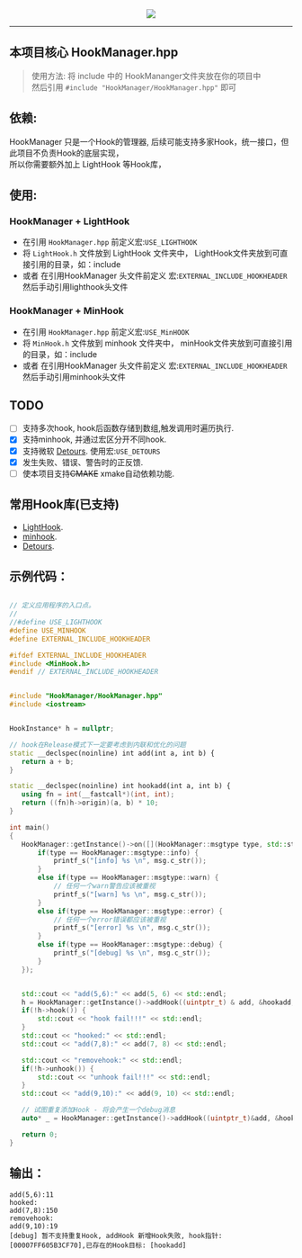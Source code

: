 <div align=center>
  <img src="https://capsule-render.vercel.app/api?type=Waving&color=timeGradient&height=200&animation=fadeIn&section=header&text=HookManager&fontSize=60" />
</div>

---

 ## 本项目核心 HookManager.hpp
 > 使用方法: 将 include 中的 HookMananger文件夹放在你的项目中  
   然后引用 `#include "HookManager/HookManager.hpp"` 即可

 ## 依赖: 
 HookManager 只是一个Hook的管理器, 后续可能支持多家Hook，统一接口，但此项目不负责Hook的底层实现，  
 所以你需要额外加上 LightHook 等Hook库，

 ## 使用: 
 
 ### HookManager + LightHook
 - 在引用 `HookManager.hpp` 前定义宏:`USE_LIGHTHOOK`
 - 将 `LightHook.h` 文件放到 LightHook 文件夹中， LightHook文件夹放到可直接引用的目录，如：include
 - 或者 在引用HookManager 头文件前定义 宏:`EXTERNAL_INCLUDE_HOOKHEADER` 然后手动引用lighthook头文件

 ### HookManager + MinHook
 - 在引用 `HookManager.hpp` 前定义宏:`USE_MinHOOK`
 - 将 `MinHook.h` 文件放到 minhook 文件夹中， minHook文件夹放到可直接引用的目录，如：include
 - 或者 在引用HookManager 头文件前定义 宏:`EXTERNAL_INCLUDE_HOOKHEADER` 然后手动引用minhook头文件

 ## TODO
 - [ ] 支持多次hook, hook后函数存储到数组,触发调用时遍历执行.
 - [x] 支持minhook, 并通过宏区分开不同hook.
 - [x] 支持微软 [Detours](https://github.com/microsoft/Detours). 使用宏:`USE_DETOURS` 
 - [x] 发生失败、错误、警告时的正反馈.
 - [ ] 使本项目支持~~CMAKE~~ xmake自动依赖功能.

 ## 常用Hook库(已支持)
 - [LightHook](https://github.com/SamuelTulach/LightHook).
 - [minhook](https://github.com/TsudaKageyu/minhook).
 - [Detours](https://github.com/microsoft/Detours).

 ## 示例代码：

 ```cpp

// 定义应用程序的入口点。
//
//#define USE_LIGHTHOOK
#define USE_MINHOOK
#define EXTERNAL_INCLUDE_HOOKHEADER

#ifdef EXTERNAL_INCLUDE_HOOKHEADER
#include <MinHook.h>
#endif // EXTERNAL_INCLUDE_HOOKHEADER


#include "HookManager/HookManager.hpp"
#include <iostream>


HookInstance* h = nullptr;

// hook在Release模式下一定要考虑到内联和优化的问题
static __declspec(noinline) int add(int a, int b) {
	return a + b;
}

static __declspec(noinline) int hookadd(int a, int b) {
	using fn = int(__fastcall*)(int, int);
	return ((fn)h->origin)(a, b) * 10;
}

int main()
{
	HookManager::getInstance()->on([](HookManager::msgtype type, std::string msg) {
		if(type == HookManager::msgtype::info) {
			printf_s("[info] %s \n", msg.c_str());
		}
		else if(type == HookManager::msgtype::warn) {
			// 任何一个warn警告应该被重视
			printf_s("[warn] %s \n", msg.c_str());
		}
		else if(type == HookManager::msgtype::error) {
			// 任何一个error错误都应该被重视
			printf_s("[error] %s \n", msg.c_str());
		}
		else if(type == HookManager::msgtype::debug) {
			printf_s("[debug] %s \n", msg.c_str());
		}
	});


	std::cout << "add(5,6):" << add(5, 6) << std::endl;
	h = HookManager::getInstance()->addHook((uintptr_t) & add, &hookadd, "hookadd");
	if(!h->hook()) {
		std::cout << "hook fail!!!" << std::endl;
	}
	std::cout << "hooked:" << std::endl;
	std::cout << "add(7,8):" << add(7, 8) << std::endl;

	std::cout << "removehook:" << std::endl;
	if(!h->unhook()) {
		std::cout << "unhook fail!!!" << std::endl;
	}
	std::cout << "add(9,10):" << add(9, 10) << std::endl;

	// 试图重复添加Hook - 将会产生一个debug消息
	auto* _ = HookManager::getInstance()->addHook((uintptr_t)&add, &hookadd);

	return 0;
}


```

## 输出：

```
add(5,6):11
hooked:
add(7,8):150
removehook:
add(9,10):19
[debug] 暂不支持重复Hook, addHook 新增Hook失败, hook指针:[00007FF605B3CF70],已存在的Hook目标: [hookadd]
```


